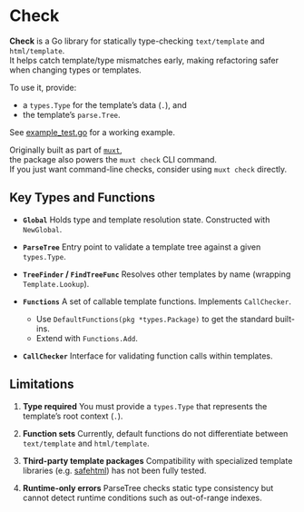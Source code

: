 # Check

**Check** is a Go library for statically type-checking `text/template` and `html/template`.  
It helps catch template/type mismatches early, making refactoring safer when changing types or templates.

To use it, provide:
- a `types.Type` for the template’s data (`.`), and
- the template’s `parse.Tree`.

See [example_test.go](./example_test.go) for a working example.

Originally built as part of [`muxt`](https://github.com/crhntr/muxt),  
the package also powers the `muxt check` CLI command.  
If you just want command-line checks, consider using `muxt check` directly.

## Key Types and Functions

* **`Global`**
  Holds type and template resolution state. Constructed with `NewGlobal`.

* **`ParseTree`**
  Entry point to validate a template tree against a given `types.Type`.

* **`TreeFinder` / `FindTreeFunc`**
  Resolves other templates by name (wrapping `Template.Lookup`).

* **`Functions`**
  A set of callable template functions. Implements `CallChecker`.

   * Use `DefaultFunctions(pkg *types.Package)` to get the standard built-ins.
   * Extend with `Functions.Add`.

* **`CallChecker`**
  Interface for validating function calls within templates.

## Limitations

1. **Type required**
   You must provide a `types.Type` that represents the template’s root context (`.`).

2. **Function sets**
   Currently, default functions do not differentiate between `text/template` and `html/template`.

3. **Third-party template packages**
   Compatibility with specialized template libraries (e.g. [safehtml](https://pkg.go.dev/github.com/google/safehtml)) has not been fully tested.

4. **Runtime-only errors**
   ParseTree checks static type consistency but cannot detect runtime conditions such as out-of-range indexes.
